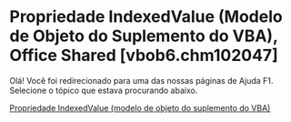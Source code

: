
# Propriedade IndexedValue (Modelo de Objeto do Suplemento do VBA), Office Shared [vbob6.chm102047]

Olá! Você foi redirecionado para uma das nossas páginas de Ajuda F1. Selecione o tópico que estava procurando abaixo.

[Propriedade IndexedValue (modelo de objeto do suplemento do VBA)](http://msdn.microsoft.com/library/df4356f9-aee9-ead5-82ef-185e4128c4fc%28Office.15%29.aspx)

